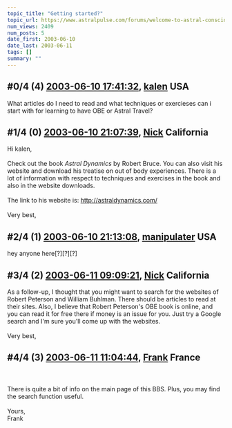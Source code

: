 ```yaml
---
topic_title: "Getting started?"
topic_url: https://www.astralpulse.com/forums/welcome-to-astral-consciousness!/getting-started-4950
num_views: 2409
num_posts: 5
date_first: 2003-06-10
date_last: 2003-06-11
tags: []
summary: ""
---
```


## \#0/4 (4) [2003-06-10 17:41:32](https://www.astralpulse.com/forums/index.php?msg=120641), [kalen](https://www.astralpulse.com/forums/profile/?u=2500) USA ##
<section>
What articles do I need to read and what techniques or exercieses can i start with for learning to have OBE or Astral Travel?
</section>

## \#1/4 (0) [2003-06-10 21:07:39](https://www.astralpulse.com/forums/index.php?msg=34319), [Nick](https://www.astralpulse.com/forums/profile/?u=2080) California ##
<section>
Hi kalen,
<br>
<br>
Check out the book
<i>
 Astral Dynamics
</i>
by Robert Bruce. You can also visit his website and download his treatise on out of body experiences. There is a lot of information with respect to techniques and exercises in the book and also in the website downloads.
<br>
<br>
The link to his website is:
<a class="bbc_link" href="http://astraldynamics.com/" rel="noopener" target="_blank">
 http://astraldynamics.com/
</a>
<br>
<br>
Very best,
</section>

## \#2/4 (1) [2003-06-10 21:13:08](https://www.astralpulse.com/forums/index.php?msg=34320), [manipulater](https://www.astralpulse.com/forums/profile/?u=2501) USA ##
<section>
hey anyone here[?][?][?]
</section>

## \#3/4 (2) [2003-06-11 09:09:21](https://www.astralpulse.com/forums/index.php?msg=34359), [Nick](https://www.astralpulse.com/forums/profile/?u=2080) California ##
<section>
As a follow-up, I thought that you might want to search for the websites of Robert Peterson and William Buhlman. There should be articles to read at their sites. Also, I believe that Robert Peterson's OBE book is online, and you can read it for free there if money is an issue for you. Just try a Google search and I'm sure you'll come up with the websites.
<br>
<br>
Very best,
</section>

## \#4/4 (3) [2003-06-11 11:04:44](https://www.astralpulse.com/forums/index.php?msg=34375), [Frank](https://www.astralpulse.com/forums/profile/?u=359) France ##
<section>
<br>
<br>
There is quite a bit of info on the main page of this BBS. Plus, you may find the search function useful.
<br>
<br>
Yours,
<br>
Frank
<br>
<br>
</section>